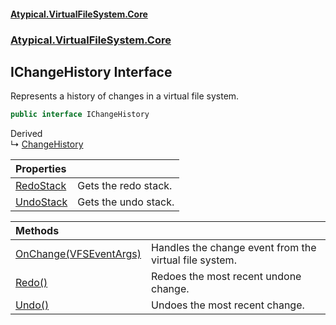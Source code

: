 #### [Atypical.VirtualFileSystem.Core](VirtualFileSystem.md 'VirtualFileSystem')
### [Atypical.VirtualFileSystem.Core](VirtualFileSystem.md#Atypical.VirtualFileSystem.Core 'Atypical.VirtualFileSystem.Core')

## IChangeHistory Interface

Represents a history of changes in a virtual file system.

```csharp
public interface IChangeHistory
```

Derived  
&#8627; [ChangeHistory](ChangeHistory.md 'Atypical.VirtualFileSystem.Core.ChangeHistory')

| Properties | |
| :--- | :--- |
| [RedoStack](IChangeHistory.RedoStack.md 'Atypical.VirtualFileSystem.Core.IChangeHistory.RedoStack') | Gets the redo stack. |
| [UndoStack](IChangeHistory.UndoStack.md 'Atypical.VirtualFileSystem.Core.IChangeHistory.UndoStack') | Gets the undo stack. |

| Methods | |
| :--- | :--- |
| [OnChange(VFSEventArgs)](IChangeHistory.OnChange(VFSEventArgs).md 'Atypical.VirtualFileSystem.Core.IChangeHistory.OnChange(Atypical.VirtualFileSystem.Core.VFSEventArgs)') | Handles the change event from the virtual file system. |
| [Redo()](IChangeHistory.Redo().md 'Atypical.VirtualFileSystem.Core.IChangeHistory.Redo()') | Redoes the most recent undone change. |
| [Undo()](IChangeHistory.Undo().md 'Atypical.VirtualFileSystem.Core.IChangeHistory.Undo()') | Undoes the most recent change. |
